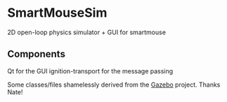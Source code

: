 # SmartMouseSim

2D open-loop physics simulator + GUI for smartmouse

## Components

Qt for the GUI
ignition-transport for the message passing

Some classes/files shamelessly derived from the [Gazebo](gazebosim.org) project. Thanks Nate!
